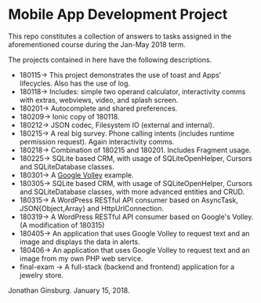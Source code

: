 # Mobile App Development Project
This repo constitutes a collection of answers to tasks assigned in the aforementioned course during the Jan-May 2018 term.

The projects contained in here have the following descriptions.

- 180115-> This project demonstrates the use of toast and Apps' lifecycles. Also has the use of log.
- 180118-> Includes: simple two operand calculator, interactivity comms with extras, webviews, video, and splash screen.
- 180201-> Autocomplete and shared preferences.
- 180209-> Ionic copy of 180118.
- 180212-> JSON codec, Filesystem IO (external and internal).
- 180215-> A real big survey. Phone calling intents (includes runtime permission request). Again interactivity comms.
- 180218-> Combination of 180215 and 180201. Includes Fragment usage.
- 180225-> SQLite based CRM, with usage of SQLiteOpenHelper, Cursors and SQLiteDatabase classes.
- 180301-> A [Google Volley](https://developer.android.com/training/volley/index.html) example.
- 180305-> SQLite based CRM, with usage of SQLiteOpenHelper, Cursors and SQLiteDatabase classes, with more advanced entities and CRUD.
- 180315-> A WordPress RESTful API consumer based on AsyncTask, JSON{Object,Array} and HttpUrlConnection.
- 180319-> A WordPress RESTful API consumer based on Google's Volley. (A modification of 180315)
- 180405-> An application that uses Google Volley to request text and an image and displays the data in alerts.
- 180406-> An application that uses Google Volley to request text and an image from my own PHP web service.
- final-exam -> A full-stack (backend and frontend) application for a jewelry store.

Jonathan Ginsburg. January 15, 2018.
